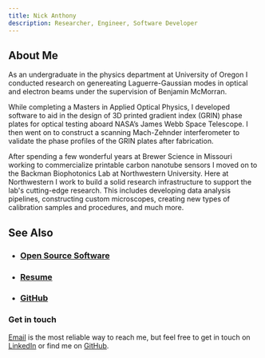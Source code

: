 ```yaml
---
title: Nick Anthony
description: Researcher, Engineer, Software Developer
---
```


## About Me

As an undergraduate in the physics department at University of Oregon I conducted research on genereating Laguerre-Gaussian modes in optical and electron beams
under the supervision of Benjamin McMorran.

While completing a Masters in Applied Optical Physics, I developed software to aid in the
design of 3D printed gradient index (GRIN) phase plates for optical testing aboard NASA’s
James Webb Space Telescope. I then went on to construct a scanning Mach-Zehnder interferometer
to validate the phase profiles of the GRIN plates after fabrication.

After spending a few wonderful years at Brewer Science in Missouri working to commercialize
printable carbon nanotube sensors I moved on to the Backman Biophotonics Lab at Northwestern University.
Here at Northwestern I work to build a solid research infrastructure to support the lab's cutting-edge research.
This includes developing data analysis pipelines, constructing custom microscopes, creating new types of calibration
samples and procedures, and much more.

## See Also 

 - ### [Open Source Software](projects)

 - ### [Resume](resources/NickAnthonyResume.pdf)
 
 - ### [GitHub](https://github.com/nanthony21)
 
### Get in touch
[Email](mailto:nickmanthony@hotmail.com) is the most reliable way to reach me, but feel free to get in touch on 
[LinkedIn](https://www.linkedin.com/in/anthonynick/) or find me on [GitHub](https://github.com/nanthony21).

